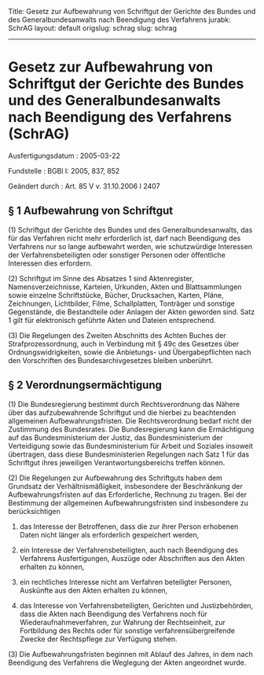 Title: Gesetz zur Aufbewahrung von Schriftgut der Gerichte des Bundes und des Generalbundesanwalts
  nach Beendigung des Verfahrens
jurabk: SchrAG
layout: default
origslug: schrag
slug: schrag

---

# Gesetz zur Aufbewahrung von Schriftgut der Gerichte des Bundes und des Generalbundesanwalts nach Beendigung des Verfahrens (SchrAG)

Ausfertigungsdatum
:   2005-03-22

Fundstelle
:   BGBl I: 2005, 837, 852

Geändert durch
:   Art. 85 V v. 31.10.2006 I 2407


## § 1 Aufbewahrung von Schriftgut

(1) Schriftgut der Gerichte des Bundes und des Generalbundesanwalts,
das für das Verfahren nicht mehr erforderlich ist, darf nach
Beendigung des Verfahrens nur so lange aufbewahrt werden, wie
schutzwürdige Interessen der Verfahrensbeteiligten oder sonstiger
Personen oder öffentliche Interessen dies erfordern.

(2) Schriftgut im Sinne des Absatzes 1 sind Aktenregister,
Namensverzeichnisse, Karteien, Urkunden, Akten und Blattsammlungen
sowie einzelne Schriftstücke, Bücher, Drucksachen, Karten, Pläne,
Zeichnungen, Lichtbilder, Filme, Schallplatten, Tonträger und sonstige
Gegenstände, die Bestandteile oder Anlagen der Akten geworden sind.
Satz 1 gilt für elektronisch geführte Akten und Dateien entsprechend.

(3) Die Regelungen des Zweiten Abschnitts des Achten Buches der
Strafprozessordnung, auch in Verbindung mit § 49c des Gesetzes über
Ordnungswidrigkeiten, sowie die Anbietungs- und Übergabepflichten nach
den Vorschriften des Bundesarchivgesetzes bleiben unberührt.


## § 2 Verordnungsermächtigung

(1) Die Bundesregierung bestimmt durch Rechtsverordnung das Nähere
über das aufzubewahrende Schriftgut und die hierbei zu beachtenden
allgemeinen Aufbewahrungsfristen. Die Rechtsverordnung bedarf nicht
der Zustimmung des Bundesrates. Die Bundesregierung kann die
Ermächtigung auf das Bundesministerium der Justiz, das
Bundesministerium der Verteidigung sowie das Bundesministerium für
Arbeit und Soziales insoweit übertragen, dass diese Bundesministerien
Regelungen nach Satz 1 für das Schriftgut ihres jeweiligen
Verantwortungsbereichs treffen können.

(2) Die Regelungen zur Aufbewahrung des Schriftguts haben dem
Grundsatz der Verhältnismäßigkeit, insbesondere der Beschränkung der
Aufbewahrungsfristen auf das Erforderliche, Rechnung zu tragen. Bei
der Bestimmung der allgemeinen Aufbewahrungsfristen sind insbesondere
zu berücksichtigen

1.  das Interesse der Betroffenen, dass die zur ihrer Person erhobenen
    Daten nicht länger als erforderlich gespeichert werden,


2.  ein Interesse der Verfahrensbeteiligten, auch nach Beendigung des
    Verfahrens Ausfertigungen, Auszüge oder Abschriften aus den Akten
    erhalten zu können,


3.  ein rechtliches Interesse nicht am Verfahren beteiligter Personen,
    Auskünfte aus den Akten erhalten zu können,


4.  das Interesse von Verfahrensbeteiligten, Gerichten und Justizbehörden,
    dass die Akten nach Beendigung des Verfahrens noch für
    Wiederaufnahmeverfahren, zur Wahrung der Rechtseinheit, zur
    Fortbildung des Rechts oder für sonstige verfahrensübergreifende
    Zwecke der Rechtspflege zur Verfügung stehen.




(3) Die Aufbewahrungsfristen beginnen mit Ablauf des Jahres, in dem
nach Beendigung des Verfahrens die Weglegung der Akten angeordnet
wurde.

